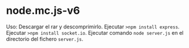 # node.mc.js-v6

Uso:
Descargar el rar y descomprimirlo.
Ejecutar `>npm install express`.
Ejecutar `>npm install socket.io`.
Ejecutar comando `node server.js` en el directorio del fichero `server.js`.
